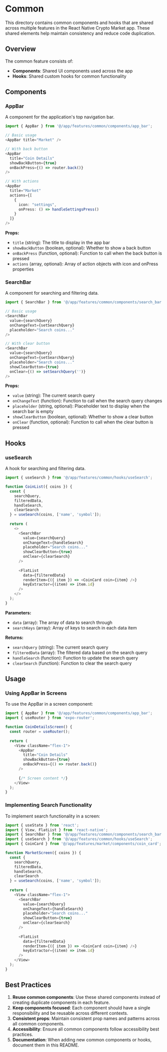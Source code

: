 # Common

This directory contains common components and hooks that are shared across multiple features in the React Native Crypto Market app. These shared elements help maintain consistency and reduce code duplication.

## Overview

The common feature consists of:

- **Components**: Shared UI components used across the app
- **Hooks**: Shared custom hooks for common functionality

## Components

### AppBar

A component for the application's top navigation bar.

```typescript
import { AppBar } from '@/app/features/common/components/app_bar';

// Basic usage
<AppBar title="Market" />

// With back button
<AppBar 
  title="Coin Details" 
  showBackButton={true} 
  onBackPress={() => router.back()} 
/>

// With actions
<AppBar 
  title="Market" 
  actions={[
    {
      icon: "settings",
      onPress: () => handleSettingsPress()
    }
  ]}
/>
```

**Props:**
- `title` (string): The title to display in the app bar
- `showBackButton` (boolean, optional): Whether to show a back button
- `onBackPress` (function, optional): Function to call when the back button is pressed
- `actions` (array, optional): Array of action objects with icon and onPress properties

### SearchBar

A component for searching and filtering data.

```typescript
import { SearchBar } from '@/app/features/common/components/search_bar';

// Basic usage
<SearchBar 
  value={searchQuery} 
  onChangeText={setSearchQuery} 
  placeholder="Search coins..." 
/>

// With clear button
<SearchBar 
  value={searchQuery} 
  onChangeText={setSearchQuery} 
  placeholder="Search coins..." 
  showClearButton={true}
  onClear={() => setSearchQuery('')}
/>
```

**Props:**
- `value` (string): The current search query
- `onChangeText` (function): Function to call when the search query changes
- `placeholder` (string, optional): Placeholder text to display when the search bar is empty
- `showClearButton` (boolean, optional): Whether to show a clear button
- `onClear` (function, optional): Function to call when the clear button is pressed

## Hooks

### useSearch

A hook for searching and filtering data.

```typescript
import { useSearch } from '@/app/features/common/hooks/useSearch';

function CoinList({ coins }) {
  const { 
    searchQuery,
    filteredData,
    handleSearch,
    clearSearch
  } = useSearch(coins, ['name', 'symbol']);
  
  return (
    <>
      <SearchBar 
        value={searchQuery} 
        onChangeText={handleSearch} 
        placeholder="Search coins..." 
        showClearButton={true}
        onClear={clearSearch}
      />
      
      <FlatList 
        data={filteredData}
        renderItem={({ item }) => <CoinCard coin={item} />}
        keyExtractor={(item) => item.id}
      />
    </>
  );
}
```

**Parameters:**
- `data` (array): The array of data to search through
- `searchKeys` (array): Array of keys to search in each data item

**Returns:**
- `searchQuery` (string): The current search query
- `filteredData` (array): The filtered data based on the search query
- `handleSearch` (function): Function to update the search query
- `clearSearch` (function): Function to clear the search query

## Usage

### Using AppBar in Screens

To use the AppBar in a screen component:

```typescript
import { AppBar } from '@/app/features/common/components/app_bar';
import { useRouter } from 'expo-router';

function CoinDetailsScreen() {
  const router = useRouter();
  
  return (
    <View className="flex-1">
      <AppBar 
        title="Coin Details" 
        showBackButton={true} 
        onBackPress={() => router.back()} 
      />
      
      {/* Screen content */}
    </View>
  );
}
```

### Implementing Search Functionality

To implement search functionality in a screen:

```typescript
import { useState } from 'react';
import { View, FlatList } from 'react-native';
import { SearchBar } from '@/app/features/common/components/search_bar';
import { useSearch } from '@/app/features/common/hooks/useSearch';
import { CoinCard } from '@/app/features/market/components/coin_card';

function MarketScreen({ coins }) {
  const { 
    searchQuery,
    filteredData,
    handleSearch,
    clearSearch
  } = useSearch(coins, ['name', 'symbol']);
  
  return (
    <View className="flex-1">
      <SearchBar 
        value={searchQuery} 
        onChangeText={handleSearch} 
        placeholder="Search coins..." 
        showClearButton={true}
        onClear={clearSearch}
      />
      
      <FlatList 
        data={filteredData}
        renderItem={({ item }) => <CoinCard coin={item} />}
        keyExtractor={(item) => item.id}
      />
    </View>
  );
}
```

## Best Practices

1. **Reuse common components**: Use these shared components instead of creating duplicate components in each feature.
2. **Keep components focused**: Each component should have a single responsibility and be reusable across different contexts.
3. **Consistent props**: Maintain consistent prop names and patterns across all common components.
4. **Accessibility**: Ensure all common components follow accessibility best practices.
5. **Documentation**: When adding new common components or hooks, document them in this README.